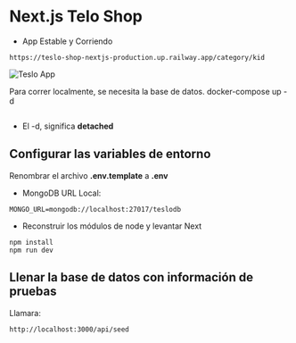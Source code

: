 # Next.js Telo Shop
* App Estable y Corriendo
```
https://teslo-shop-nextjs-production.up.railway.app/category/kid
```
![Teslo App](https://github.com/Jair-vet/Teslo-Shop-NextJs/assets/63264620/c4c21bdb-8b49-40b6-98e0-a83ce23df29a)



Para correr localmente, se necesita la base de datos.
docker-compose up -d
```
```

* El -d, significa __detached__



## Configurar las variables de entorno
Renombrar el archivo __.env.template__ a __.env__
* MongoDB URL Local:
```
MONGO_URL=mongodb://localhost:27017/teslodb
```

* Reconstruir los módulos de node y levantar Next
```
npm install
npm run dev
```


## Llenar la base de datos con información de pruebas

Llamara:
```
http://localhost:3000/api/seed
